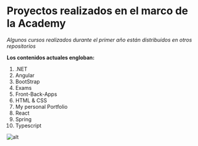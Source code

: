# Proyectos realizados en el marco de la Academy
*Algunos cursos realizados durante el primer año están distribuidos en otros repositorios*


**Los contenidos actuales engloban:**
1. .NET
2. Angular
3. BootStrap
4. Exams
5. Front-Back-Apps
6. HTML & CSS
7. My personal Portfolio
8. React
9. Spring
10. Typescript


![alt](https://https://www.maas-marketing.co.uk/wp-content/uploads/2021/08/Copy-of-SoftwareONE-Academy-logo-white-1.png)